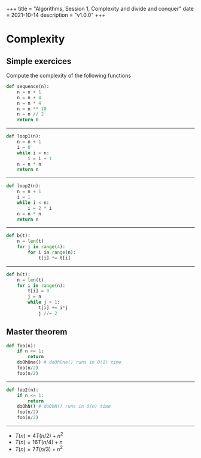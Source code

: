 +++
title = "Algorithms, Session 1, Complexity and divide and conquer"
date = 2021-10-14
description = "v1.0.0"
+++

# Complexity

## **Simple exercices**

Compute the complexity of the following functions

```python
def sequence(n):
    n = n + 1
    n = n + 4
    n = n * 4
    n = n ** 10
    n = n // 2
    return n
```

---

```python
def loop1(n):
    n = n + 1
    i = 0
    while i < n:
        i = i + 1
    n = n * n
    return n
```
---

```python
def loop2(n):
    n = n + 1
    i = 1
    while i < n:
        i = 2 * i
    n = n * n
    return n
```
---

```python
def b(t):
    n = len(t)
    for j in range(4):
        for i in range(n):
            t[i] *= t[i]
```
---

```python
def h(t):
    n = len(t)
    for i in range(n):
        t[i] = 0
        j = n
        while j > 1:
            t[i] += i*j
            j //= 2
```

## **Master theorem**

```python
def foo(n):
    if n <= 1:
        return
    doOhOne() # doOhOne() runs in O(1) time
    foo(n/2)
    foo(n/2)
```

---

```python
def foo2(n):
    if n <= 1:
        return
    doOhN() # doOhN() runs in O(n) time
    foo(n/2)
    foo(n/2)
```

---

- $T(n) = 4T(n/2) + n^2$
- $T(n) = 16T(n/4) + n$
- $T(n) = 7T(n/3) + n^2$